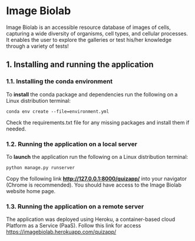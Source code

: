 # Image Biolab
Image Biolab is an accessible resource database of images of cells, capturing a wide diversity of organisms, cell types, and cellular processes. It enables the user to explore the galleries or test his/her knowledge through a variety of tests!

## 1. Installing and running the application

### 1.1. Installing the conda environment
To **install** the conda package and dependencies run the following on a Linux distribution terminal:
~~~~
conda env create --file=environment.yml
~~~~

Check the requirements.txt file for any missing packages and install them if needed.

### 1.2. Running the application on a local server
To **launch** the application run the following on a Linux distribution terminal:
~~~~
python manage.py runserver
~~~~

Copy the following link **http://127.0.0.1:8000/quizapp/** into your navigator (Chrome is recommended). You should have access to the Image Biolab website home page.

### 1.3. Running the application on a remote server
The application was deployed using Heroku, a container-based cloud Platform as a Service (PaaS).
Follow this link for access https://imagebiolab.herokuapp.com/quizapp/
